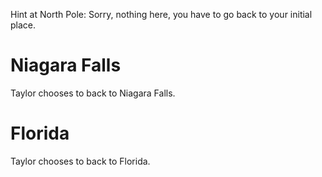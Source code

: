 
Hint at North Pole:
Sorry, nothing here, you have to go back to your initial place.

# Niagara Falls
Taylor chooses to back to Niagara Falls.

# Florida
Taylor chooses to back to Florida.
